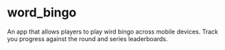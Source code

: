 # word_bingo
An app that allows players to play wird bingo across mobile devices. Track you progress against the round and series leaderboards.
